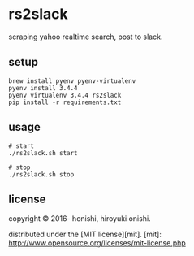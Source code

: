 rs2slack
==
scraping yahoo realtime search, post to slack.

setup
--
```
brew install pyenv pyenv-virtualenv
pyenv install 3.4.4
pyenv virtualenv 3.4.4 rs2slack
pip install -r requirements.txt
```

usage
--
```
# start
./rs2slack.sh start

# stop
./rs2slack.sh stop
```

license
--
copyright &copy; 2016- honishi, hiroyuki onishi.

distributed under the [MIT license][mit].
[mit]: http://www.opensource.org/licenses/mit-license.php

